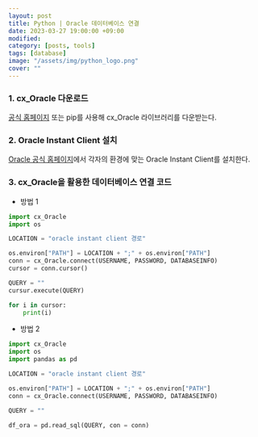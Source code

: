 ```yaml
---
layout: post
title: Python | Oracle 데이터베이스 연결
date: 2023-03-27 19:00:00 +09:00
modified: 
category: [posts, tools]
tags: [database]
image: "/assets/img/python_logo.png"
cover: ""
---
```


### 1. cx_Oracle 다운로드

[공식 홈페이지](https://pypi.org/) 또는 pip를 사용해 cx_Oracle 라이브러리를 다운받는다.

### 2. Oracle Instant Client 설치

[Oracle 공식 홈페이지](https://www.oracle.com/kr/database/technologies/instant-client/downloads.html)에서 각자의 환경에 맞는 Oracle Instant Client를 설치한다.

### 3. cx_Oracle을 활용한 데이터베이스 연결 코드
- 방법 1

```python
import cx_Oracle
import os

LOCATION = "oracle instant client 경로"

os.environ["PATH"] = LOCATION + ";" + os.environ["PATH"]
conn = cx_Oracle.connect(USERNAME, PASSWORD, DATABASEINFO)
cursor = conn.cursor()

QUERY = ""
cursur.execute(QUERY)

for i in cursor:
    print(i)
```

- 방법 2

```python
import cx_Oracle
import os
import pandas as pd

LOCATION = "oracle instant client 경로"

os.environ["PATH"] = LOCATION + ";" + os.environ["PATH"]
conn = cx_Oracle.connect(USERNAME, PASSWORD, DATABASEINFO)

QUERY = ""

df_ora = pd.read_sql(QUERY, con = conn)
```

